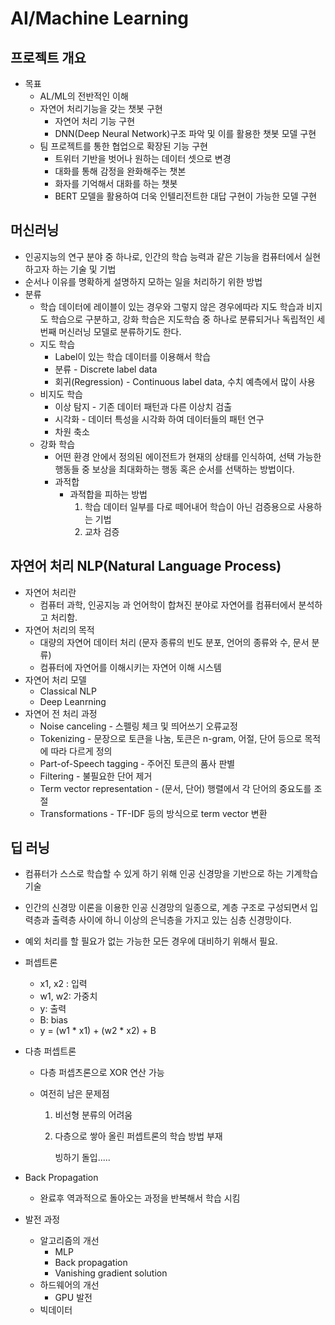 # AI/Machine Learning



## 프로젝트 개요

* 목표
  * AL/ML의 전반적인 이해
  * 자연어 처리기능을 갖는 챗봇 구현
    * 자연어 처리 기능 구현
    * DNN(Deep Neural Network)구조 파악 및 이를 활용한 챗봇 모델 구현
  * 팀 프로젝트를 통한 협업으로 확장된 기능 구현
    * 트위터 기반을 벗어나 원하는 데이터 셋으로 변경
    * 대화를 통해 감정을 완화해주는 챗본
    * 화자를 기억해서 대화를 하는 챗봇
    * BERT 모델을 활용하여 더욱 인텔리전트한 대답 구현이 가능한 모델 구현

## 머신러닝

* 인공지능의 연구 분야 중 하나로, 인간의 학습 능력과 같은 기능을 컴퓨터에서 실현하고자 하는 기술 및 기법
* 순서나 이유를 명확하게 설명하지 모하는 일을 처리하기 위한 방법
* 분류
  * 학습 데이터에 레이블이 있는 경우와 그렇지 않은 경우에따라 지도 학습과 비지도 학습으로 구분하고, 강화 학습은 지도학습 중 하나로 분류되거나 독립적인 세 번째 머신러닝 모델로 분류하기도 한다.
  * 지도 학습
    * Label이 있는 학습 데이터를 이용해서 학습
    * 분류 - Discrete label data
    * 회귀(Regression) - Continuous label data, 수치 예측에서 많이 사용
  * 비지도 학습
    * 이상 탐지 - 기존 데이터 패턴과 다른 이상치 검출
    * 시각화 - 데이터 특성을 시각화 하여 데이터들의 패턴 연구
    * 차원 축소
  * 강화 학습
    * 어떤 환경 안에서 정의된 에이전트가 현재의 상태를 인식하여, 선택 가능한 행동들 중 보상을 최대화하는 행동 혹은 순서를 선택하는 방법이다.
    * 과적합
      * 과적합을 피하는 방법
        1. 학습 데이터 일부를 다로 떼어내어 학습이 아닌 검증용으로 사용하는 기법
        2. 교차 검증



## 자연어 처리 NLP(Natural Language Process)

* 자연어 처리란
  * 컴퓨터 과학, 인공지능 과 언어학이 합쳐진 분야로 자연어를 컴퓨터에서 분석하고 처리함.
* 자연어 처리의 목적
  * 대량의 자연어 데이터 처리 (문자 종류의 빈도 분포, 언어의 종류와 수, 문서 분류)
  * 컴퓨터에 자연어를 이해시키는 자연어 이해 시스템
* 자연어 처리 모델
  * Classical NLP
  * Deep Leanrning
* 자연어 전 처리 과정
  * Noise canceling - 스펠링 체크 및 띄어쓰기 오류교정
  * Tokenizing - 문장으로 토큰을 나눔, 토큰은 n-gram, 어절, 단어 등으로 목적에 따라 다르게 정의
  * Part-of-Speech tagging - 주어진 토큰의 품사 판별
  * Filtering - 불필요한 단어 제거
  * Term vector representation - (문서, 단어) 행렬에서 각 단어의 중요도를 조절
  * Transformations - TF-IDF 등의 방식으로 term vector 변환



## 딥 러닝

* 컴퓨터가 스스로 학습할 수 있게 하기 위해 인공 신경망을 기반으로 하는 기계학습 기술

* 인간의 신경망 이론을 이용한 인공 신경망의 일종으로, 계층 구조로 구성되면서 입력층과 출력층 사이에 하니 이상의 은닉층을 가지고 있는 심층 신경망이다.

* 예외 처리를 할 필요가 없는 가능한 모든 경우에 대비하기 위해서 필요.

* 퍼셉트론
  * x1, x2 : 입력
  * w1, w2: 가중치
  * y: 출력
  * B: bias
  * y = (w1 * x1) + (w2 * x2) + B
  
* 다층 퍼셉트론

  * 다층 퍼셉츠론으로 XOR 연산 가능

  * 여전히 남은 문제점

    1. 비선형 분류의 어려움

    2. 다층으로 쌓아 올린 퍼셉트론의 학습 방법 부재

       빙하기 돌입.....

* Back Propagation

  * 완료후 역과적으로 돌아오는 과정을 반복해서 학습 시킴

* 발전 과정

  * 알고리즘의 개선
    * MLP
    * Back propagation
    * Vanishing gradient solution
  * 하드웨어의 개선
    * GPU 발전
  * 빅데이터



